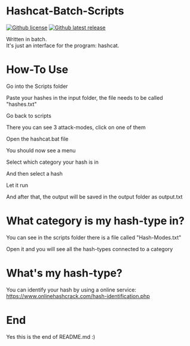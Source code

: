 # Hashcat-Batch-Scripts
[![Github license](https://img.shields.io/github/license/Audition-CSBlock/Hashcat-Batch-Scripts.svg?style=flat-square)](https://github.com/Audition-CSBlock/Hashcat-Batch-Scripts/blob/master/LICENSE)
[![Github latest release](https://img.shields.io/github/tag/Audition-CSBlock/Hashcat-Batch-Scripts.svg?style=flat-square)](https://github.com/Audition-CSBlock/Hashcat-Batch-Scripts/releases)  

Written in batch.  
It's just an interface for the program: hashcat.  

# How-To Use
Go into the Scripts folder

Paste your hashes in the input folder, the file needs to be called "hashes.txt"

Go back to scripts

There you can see 3 attack-modes, click on one of them

Open the hashcat.bat file

You should now see a menu

Select which category your hash is in

And then select a hash

Let it run 

And after that, the output will be saved in the output folder as output.txt

# What category is my hash-type in?

You can see in the scripts folder there is a file called "Hash-Modes.txt"

Open it and you will see all the hash-types connected to a category

# What's my hash-type?

You can identify your hash by using a online service:
https://www.onlinehashcrack.com/hash-identification.php


# End

Yes this is the end of README.md  :)




